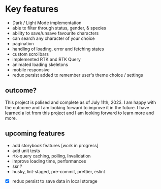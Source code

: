 # Key features

* Dark / Light Mode implementation
* able to filter through status, gender, & species
* ability to save/unsave favourite characters
* can search any character of your choice
* pagination
* handling of loading, error and fetching states
* custom scrollbars
* implemented RTK and RTK Query
* animated loading skeletons
* mobile responsive
* redux persist added to remember user's theme choice / settings

## outcome?

This project is polised and complete as of July 11th, 2023. I am happy with the outcome and I am looking forward to improve it in the future. I have learned a lot from this project and I am looking forward to learn more and more.

## upcoming features

* add storybook features [work in progress]
* add unit tests
* rtk-query caching, polling, Invalidation
* improve loading time, performances
* ssr ?
* husky, lint-staged, pre-commit, prettier, eslint
* [x] redux persist to save data in local storage
